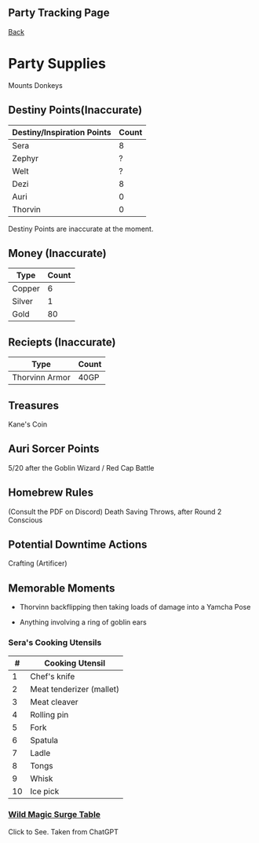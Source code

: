 ## Party Tracking Page
[Back](ErubounesuWikiMain.md)

# Party Supplies
Mounts
Donkeys

## Destiny Points(Inaccurate)
Destiny/Inspiration Points | Count
-- | --
Sera | 8
Zephyr | ?
Welt | ?
Dezi | 8
Auri | 0
Thorvin | 0

Destiny Points are inaccurate at the moment.

## Money (Inaccurate)
Type | Count
-- | -- | 
Copper | 6
Silver |1
Gold   |80

## Reciepts (Inaccurate)
Type | Count
-- | -- | 
Thorvinn Armor | 40GP

## Treasures
Kane's Coin

## Auri Sorcer Points
5/20 after the Goblin Wizard / Red Cap Battle


## Homebrew Rules
(Consult the PDF on Discord)
Death Saving Throws, after Round 2 Conscious

## Potential Downtime Actions
Crafting (Artificer)



## Memorable Moments
- Thorvinn backflipping then taking loads of damage into a Yamcha Pose

- Anything involving a ring of goblin ears

### Sera's Cooking Utensils
| #  | Cooking Utensil            |
|----|----------------------------|
| 1  | Chef's knife               |
| 2  | Meat tenderizer (mallet)   |
| 3  | Meat cleaver               |
| 4  | Rolling pin                |
| 5  | Fork                       |
| 6  | Spatula                    |
| 7  | Ladle                      |
| 8  | Tongs                      |
| 9  | Whisk                      |
| 10 | Ice pick                   |



### [Wild Magic Surge Table](WildMagicTable.md)
Click to See. Taken from ChatGPT